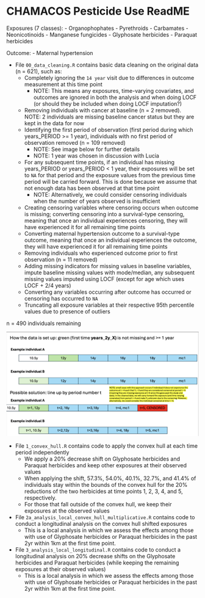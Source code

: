 CHAMACOS Pesticide Use ReadME
================

Exposures (7 classes): - Organophophates - Pyrethroids - Carbamates -
Neonicotinoids - Manganese fungicides - Glyphosate herbicides - Paraquat
herbicides

Outcome: - Maternal hypertension

- File `00_data_cleaning.R` contains basic data cleaning on the original
  data (n = 621), such as:
  - Completely ignoring the `14 year` visit due to differences in
    outcome measurement at this time point
    - NOTE: This means any exposures, time-varying covariates, and
      outcomes are ignored in both the analysis and when doing LOCF (or
      should they be included when doing LOCF imputation?)
  - Removing individuals with cancer at baseline (n = 2 removed). NOTE:
    2 individuals are missing baseline cancer status but they are kept
    in the data for now
  - Identifying the first period of observation (first period during
    which years_PERIOD \>= 1 year), individuals with no first period of
    observation removed (n = 109 removed)
    - NOTE: See image below for further details
    - NOTE: 1 year was chosen in discussion with Lucia
  - For any subsequent time points, if an individual has missing
    years_PERIOD or years_PERIOD \< 1 year, their exposures will be set
    to `NA` for that period and the exposure values from the previous
    time period will be carried forward. This is done because we assume
    that not enough data has been observed at that time point
    - NOTE: Alternatively, we could consider censoring individuals when
      the number of years observed is insufficient
  - Creating censoring variables where censoring occurs when outcome is
    missing; converting censoring into a survival-type censoring,
    meaning that once an individual experiences censoring, they will
    have experienced it for all remaining time points
  - Converting maternal hypertension outcome to a survival-type outcome,
    meaning that once an individual experiences the outcome, they will
    have experienced it for all remaining time points
  - Removing individuals who experienced outcome prior to first
    observation (n = 11 removed)
  - Adding missing indicators for missing values in baseline variables,
    impute baseline missing values with mode/median, any subsequent
    missing values imputed using LOCF (except for age which uses LOCF +
    2/4 years)
  - Converting any variables occurring after outcome has occurred or
    censoring has occurred to `NA`
  - Truncating all exposure variables at their respective 95th
    percentile values due to presence of outliers

n = 490 individuals remaining

![](plots/CHAMACOS_Outcome.png)

- File `1_convex_hull.R` contains code to apply the convex hull at each
  time period independently
  - We apply a 20% decrease shift on Glyphosate herbicides and Paraquat
    herbicides and keep other exposures at their observed values
  - When applying the shift, 57.3%, 54.0%, 40.1%, 32.7%, and 41.4% of
    individuals stay within the bounds of the convex hull for the 20%
    reductions of the two herbicides at time points 1, 2, 3, 4, and 5,
    respectively.
  - For those that fall outside of the convex hull, we keep their
    exposures at the observed values
- File `2a_analysis_local_convex_hull_multiplicative.R` contains code to
  conduct a longitudinal analysis on the convex hull shifted exposures
  - This is a local analysis in which we assess the effects among those
    with use of Glyphosate herbicides or Paraquat herbicides in the past
    2yr within 1km at the first time point.
- File `3_analysis_local_longitudinal.R` contains code to conduct a
  longitudinal analysis on 20% decrease shifts on the Glyphosate
  herbicides and Paraquat herbicides (while keeping the remaining
  exposures at their observed values)
  - This is a local analysis in which we assess the effects among those
    with use of Glyphosate herbicides or Paraquat herbicides in the past
    2yr within 1km at the first time point.
